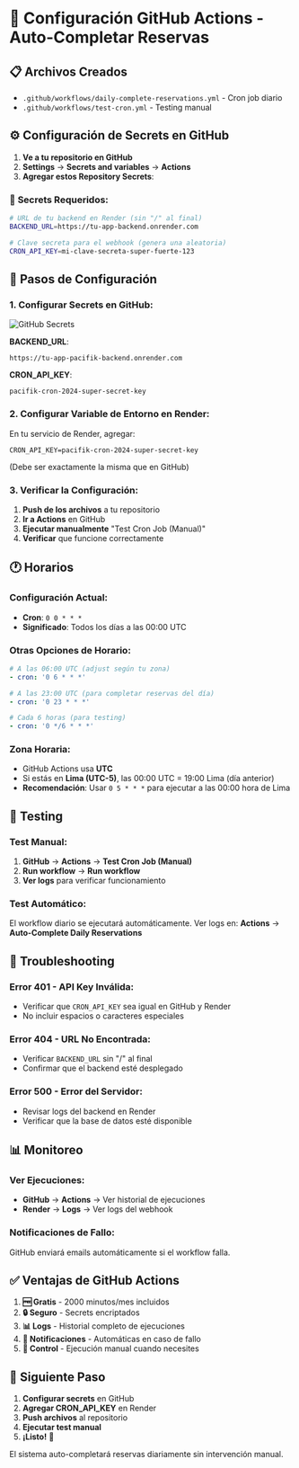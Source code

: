 # 🤖 Configuración GitHub Actions - Auto-Completar Reservas

## 📋 **Archivos Creados**

- `.github/workflows/daily-complete-reservations.yml` - Cron job diario
- `.github/workflows/test-cron.yml` - Testing manual

## ⚙️ **Configuración de Secrets en GitHub**

1. **Ve a tu repositorio en GitHub**
2. **Settings** → **Secrets and variables** → **Actions**
3. **Agregar estos Repository Secrets**:

### 🔑 **Secrets Requeridos**:

```bash
# URL de tu backend en Render (sin "/" al final)
BACKEND_URL=https://tu-app-backend.onrender.com

# Clave secreta para el webhook (genera una aleatoria)
CRON_API_KEY=mi-clave-secreta-super-fuerte-123
```

## 🔧 **Pasos de Configuración**

### 1. **Configurar Secrets en GitHub**:

![GitHub Secrets](https://docs.github.com/assets/cb-13947/images/help/repository/secret-new.png)

**BACKEND_URL**:
```
https://tu-app-pacifik-backend.onrender.com
```

**CRON_API_KEY**:
```
pacifik-cron-2024-super-secret-key
```

### 2. **Configurar Variable de Entorno en Render**:

En tu servicio de Render, agregar:
```
CRON_API_KEY=pacifik-cron-2024-super-secret-key
```
(Debe ser exactamente la misma que en GitHub)

### 3. **Verificar la Configuración**:

1. **Push de los archivos** a tu repositorio
2. **Ir a Actions** en GitHub
3. **Ejecutar manualmente** "Test Cron Job (Manual)"
4. **Verificar** que funcione correctamente

## 🕐 **Horarios**

### **Configuración Actual**:
- **Cron**: `0 0 * * *`
- **Significado**: Todos los días a las 00:00 UTC

### **Otras Opciones de Horario**:

```yaml
# A las 06:00 UTC (adjust según tu zona)
- cron: '0 6 * * *'

# A las 23:00 UTC (para completar reservas del día)
- cron: '0 23 * * *'

# Cada 6 horas (para testing)
- cron: '0 */6 * * *'
```

### **Zona Horaria**:
- GitHub Actions usa **UTC**
- Si estás en **Lima (UTC-5)**, las 00:00 UTC = 19:00 Lima (día anterior)
- **Recomendación**: Usar `0 5 * * *` para ejecutar a las 00:00 hora de Lima

## 🧪 **Testing**

### **Test Manual**:
1. **GitHub** → **Actions** → **Test Cron Job (Manual)**
2. **Run workflow** → **Run workflow**
3. **Ver logs** para verificar funcionamiento

### **Test Automático**:
El workflow diario se ejecutará automáticamente. Ver logs en:
**Actions** → **Auto-Complete Daily Reservations**

## 🚨 **Troubleshooting**

### **Error 401 - API Key Inválida**:
- Verificar que `CRON_API_KEY` sea igual en GitHub y Render
- No incluir espacios o caracteres especiales

### **Error 404 - URL No Encontrada**:
- Verificar `BACKEND_URL` sin "/" al final
- Confirmar que el backend esté desplegado

### **Error 500 - Error del Servidor**:
- Revisar logs del backend en Render
- Verificar que la base de datos esté disponible

## 📊 **Monitoreo**

### **Ver Ejecuciones**:
- **GitHub** → **Actions** → Ver historial de ejecuciones
- **Render** → **Logs** → Ver logs del webhook

### **Notificaciones de Fallo**:
GitHub enviará emails automáticamente si el workflow falla.

## ✅ **Ventajas de GitHub Actions**

1. **🆓 Gratis** - 2000 minutos/mes incluidos
2. **🔒 Seguro** - Secrets encriptados
3. **📊 Logs** - Historial completo de ejecuciones
4. **📧 Notificaciones** - Automáticas en caso de fallo
5. **🎯 Control** - Ejecución manual cuando necesites

## 🎯 **Siguiente Paso**

1. **Configurar secrets** en GitHub
2. **Agregar CRON_API_KEY** en Render
3. **Push archivos** al repositorio
4. **Ejecutar test manual**
5. **¡Listo!** 🎉

El sistema auto-completará reservas diariamente sin intervención manual.